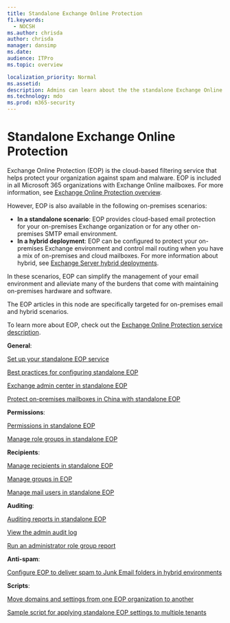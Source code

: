 ```yaml
---
title: Standalone Exchange Online Protection
f1.keywords: 
  - NOCSH
ms.author: chrisda
author: chrisda
manager: dansimp
ms.date: 
audience: ITPro
ms.topic: overview

localization_priority: Normal
ms.assetid:
description: Admins can learn about the the standalone Exchange Online Protection (EOP) that used to protect on-premises email environments (including hybrid environments).
ms.technology: mdo
ms.prod: m365-security
---
```


# Standalone Exchange Online Protection

Exchange Online Protection (EOP) is the cloud-based filtering service that helps protect your organization against spam and malware. EOP is included in all Microsoft 365 organizations with Exchange Online mailboxes. For more information, see [Exchange Online Protection overview](/microsoft-365/security/office-365-security/exchange-online-protection-overview).

However, EOP is also available in the following on-premises scenarios:

- **In a standalone scenario**: EOP provides cloud-based email protection for your on-premises Exchange organization or for any other on-premises SMTP email environment.
- **In a hybrid deployment**: EOP can be configured to protect your on-premises Exchange environment and control mail routing when you have a mix of on-premises and cloud mailboxes. For more information about hybrid, see [Exchange Server hybrid deployments](../exchange-hybrid.md).

In these scenarios, EOP can simplify the management of your email environment and alleviate many of the burdens that come with maintaining on-premises hardware and software.

The EOP articles in this node are specifically targeted for on-premises email and hybrid scenarios.

To learn more about EOP, check out the [Exchange Online Protection service description](/office365/servicedescriptions/exchange-online-protection-service-description/exchange-online-protection-service-description).

**General**:

[Set up your standalone EOP service](set-up-your-eop-service.md)

[Best practices for configuring standalone EOP](best-practices-for-configuring-eop.md)

[Exchange admin center in standalone EOP](exchange-admin-center-eop.md)

[Protect on-premises mailboxes in China with standalone EOP](standalone-eop-china.md)

**Permissions**:

[Permissions in standalone EOP](feature-permissions-in-eop.md)

[Manage role groups in standalone EOP](manage-admin-role-group-permissions-in-eop.md)

**Recipients**:

[Manage recipients in standalone EOP](manage-recipients-in-eop.md)

[Manage groups in EOP](manage-groups-in-eop.md)

[Manage mail users in standalone EOP](manage-mail-users-in-eop.md)

**Auditing**:

[Auditing reports in standalone EOP](auditing-reports-in-eop.md)

[View the admin audit log](/exchange/security-and-compliance/exchange-auditing-reports/view-administrator-audit-log)

[Run an administrator role group report](/exchange/security-and-compliance/exchange-auditing-reports/search-role-group-changes)

**Anti-spam**:

[Configure EOP to deliver spam to Junk Email folders in hybrid environments](configure-eop-spam-protection-hybrid.md)

**Scripts**:

[Move domains and settings from one EOP organization to another](move-domains-and-settings-between-eop-orgs.md)

[Sample script for applying standalone EOP settings to multiple tenants](sample-script-standalone-eop-settings-to-multiple-tenants.md)
